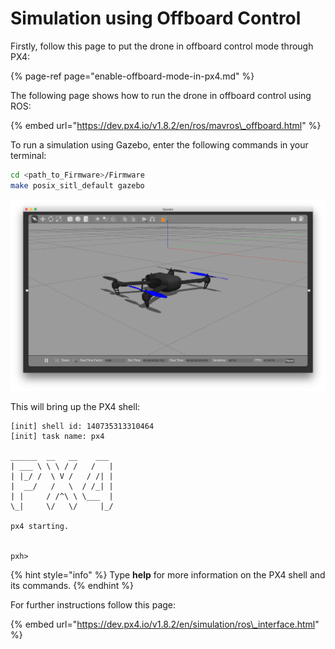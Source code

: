 # Simulation using Offboard Control

Firstly, follow this page to put the drone in offboard control mode through PX4:

{% page-ref page="enable-offboard-mode-in-px4.md" %}

The following page shows how to run the drone in offboard control using ROS:

{% embed url="https://dev.px4.io/v1.8.2/en/ros/mavros\_offboard.html" %}

To run a simulation using Gazebo, enter the following commands in your terminal:

```bash
cd <path_to_Firmware>/Firmware
make posix_sitl_default gazebo    
```

![](../../.gitbook/assets/gazebo.png)

This will bring up the PX4 shell:

```text
[init] shell id: 140735313310464
[init] task name: px4

______  __   __    ___
| ___ \ \ \ / /   /   |
| |_/ /  \ V /   / /| |
|  __/   /   \  / /_| |
| |     / /^\ \ \___  |
\_|     \/   \/     |_/

px4 starting.


pxh> 
```

{% hint style="info" %}
Type **help** for more information on the PX4 shell and its commands.
{% endhint %}

For further instructions follow this page:

{% embed url="https://dev.px4.io/v1.8.2/en/simulation/ros\_interface.html" %}

